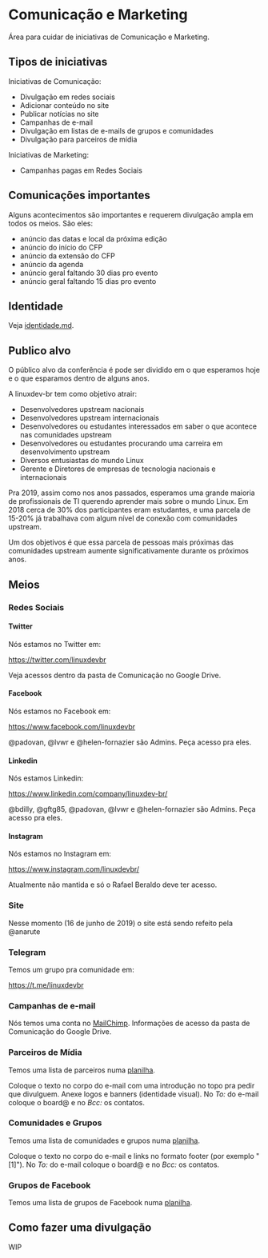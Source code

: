 # Comunicação e Marketing

Área para cuidar de iniciativas de Comunicação e Marketing.

## Tipos de iniciativas

Iniciativas de Comunicação:

* Divulgação em redes sociais
* Adicionar conteúdo no site
* Publicar notícias no site
* Campanhas de e-mail
* Divulgação em listas de e-mails de grupos e comunidades
* Divulgação para parceiros de mídia

Iniciativas de Marketing:

* Campanhas pagas em Redes Sociais

## Comunicações importantes

Alguns acontecimentos são importantes e requerem divulgação ampla em todos os meios. São eles:

* anúncio das datas e local da próxima edição
* anúncio do início do CFP
* anúncio da extensão do CFP
* anúncio da agenda
* anúncio geral faltando 30 dias pro evento
* anúncio geral faltando 15 dias pro evento

## Identidade

Veja [identidade.md]().

## Publico alvo

O público alvo da conferência é pode ser dividido em o que esperamos hoje e o que esparamos dentro de alguns anos.

A linuxdev-br tem como objetivo atrair:

* Desenvolvedores upstream nacionais
* Desenvolvedores upstream internacionais
* Desenvolvedores ou estudantes interessados em saber o que acontece nas comunidades upstream
* Desenvolvedores ou estudantes procurando uma carreira em desenvolvimento upstream
* Diversos entusiastas do mundo Linux
* Gerente e Diretores de empresas de tecnologia nacionais e internacionais

Pra 2019, assim como nos anos passados, esperamos uma grande maioria de profissionais de TI querendo aprender mais sobre o mundo Linux. Em 2018 cerca de 30% dos participantes eram estudantes, e uma parcela de 15-20% já trabalhava com algum nível de conexão com comunidades upstream.

Um dos objetivos é que essa parcela de pessoas mais próximas das comunidades upstream aumente significativamente durante os próximos anos.

## Meios

### Redes Sociais

#### Twitter

Nós estamos no Twitter em:

https://twitter.com/linuxdevbr

Veja acessos dentro da pasta de Comunicação no Google Drive.

#### Facebook

Nós estamos no Facebook em:

https://www.facebook.com/linuxdevbr

@padovan, @lvwr e @helen-fornazier são Admins. Peça acesso pra eles.

#### Linkedin

Nós estamos Linkedin:

https://www.linkedin.com/company/linuxdev-br/

@bdilly, @gftg85, @padovan, @lvwr e @helen-fornazier são Admins. Peça acesso pra eles.

#### Instagram

Nós estamos no Instagram em:

https://www.instagram.com/linuxdevbr/

Atualmente não mantida e só o Rafael Beraldo deve ter acesso.

### Site

Nesse momento (16 de junho de 2019) o site está sendo refeito pela @anarute

### Telegram

Temos um grupo pra comunidade em:

https://t.me/linuxdevbr

### Campanhas de e-mail

Nós temos uma conta no [MailChimp](https://mailchimp.com/). Informações de acesso da pasta de Comunicação do Google Drive.

### Parceiros de Mídia

Temos uma lista de parceiros numa [planilha](https://docs.google.com/spreadsheets/d/1XJcZ1NAEZJTd1Az_nOQkYdFAjDmXWJ51bDxoYyGP8pE/edit?usp=sharing). 

Coloque o texto no corpo do e-mail com uma introdução no topo pra pedir que divulguem. Anexe logos e banners (identidade visual). No *To:* do e-mail coloque o board@ e no *Bcc:* os contatos.

### Comunidades e Grupos

Temos uma lista de comunidades e grupos numa [planilha](https://docs.google.com/spreadsheets/d/1XJcZ1NAEZJTd1Az_nOQkYdFAjDmXWJ51bDxoYyGP8pE/edit?usp=sharing).

Coloque o texto no corpo do e-mail e links no formato footer (por exemplo "[1]"). No *To:* do e-mail coloque o board@ e no *Bcc:* os contatos.

### Grupos de Facebook

Temos uma lista de grupos de Facebook numa [planilha](https://docs.google.com/spreadsheets/d/1XJcZ1NAEZJTd1Az_nOQkYdFAjDmXWJ51bDxoYyGP8pE/edit?usp=sharing).

## Como fazer uma divulgação

WIP
